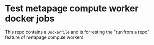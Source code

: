 # Test metapage compute worker docker jobs

This repo contains a `Dockerfile` and is for testing the "run from a repo" feature of metapage compute workers.

